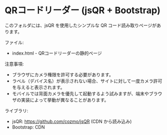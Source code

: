 # QRコードリーダー (jsQR + Bootstrap)

このフォルダには、jsQR を使用したシンプルな QR コード読み取りページがあります。

ファイル:

- index.html - QRコードリーダーの静的ページ

注意事項:
- ブラウザにカメラ権限を許可する必要があります。
- ラベル（デバイス名）が表示されない場合、サイトに対して一度カメラ許可を与えると表示されます。
- モバイルでは背面カメラを優先して起動するよう試みますが、端末やブラウザの実装によって挙動が異なることがあります。

ライブラリ:
- jsQR: https://github.com/cozmo/jsQR (CDN から読み込み)
- Bootstrap: CDN

